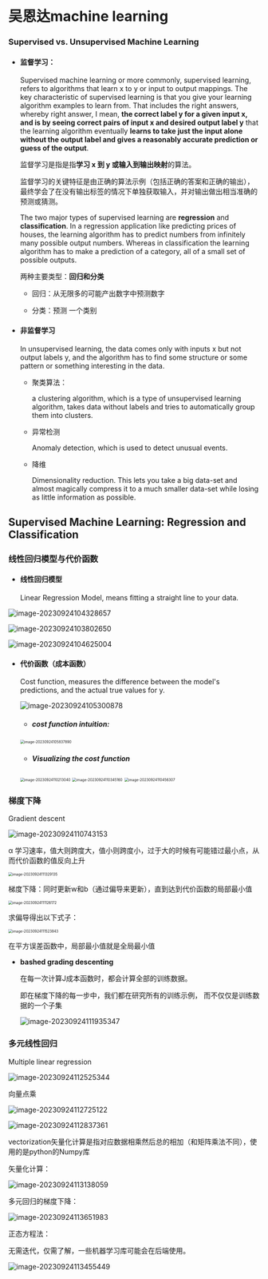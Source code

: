 # 吴恩达machine learning

### Supervised vs. Unsupervised Machine Learning

- #### 监督学习：

  Supervised machine learning or more commonly, supervised learning, refers to algorithms that learn x to y or input to 	output mappings. The key characteristic of supervised learning is that you give your learning algorithm examples to learn from. That includes the right answers, whereby right answer, I mean, **the correct label y for a given input x, and is by seeing correct pairs of input x and desired output label y** that the learning algorithm eventually **learns to take just the input alone without the output label and gives a reasonably accurate prediction or guess of the output**.

  监督学习是指是指**学习 x 到 y 或输入到输出映射**的算法。 

  监督学习的关键特征是由正确的算法示例（包括正确的答案和正确的输出），最终学会了在没有输出标签的情况下单独获取输入，并对输出做出相当准确的预测或猜测。

  The two major types of supervised learning are **regression** and **classification**. In a regression application like predicting prices of houses, the learning algorithm has to predict numbers from infinitely many possible output numbers. Whereas in classification the learning algorithm has to make a prediction of a category, all of a small set of possible outputs. 

  两种主要类型：**回归和分类**

  - 回归：从无限多的可能产出数字中预测数字

  - 分类：预测 一个类别



- #### 非监督学习

  In unsupervised learning, the data comes only with inputs x but not output labels y, and the algorithm has to find some structure or some pattern or something interesting in the data. 

  - 聚类算法： 

    a clustering algorithm, which is a type of unsupervised learning algorithm, takes data without labels and tries to automatically group them into clusters. 

  - 异常检测

    Anomaly detection, which is used to detect unusual events.

  - 降维

    Dimensionality reduction. This lets you take a big data-set and almost magically compress it to a much smaller data-set while losing as little information as possible. 

    

## Supervised Machine Learning: Regression and Classification

### 线性回归模型与代价函数 

- #### 线性回归模型

  Linear Regression Model, means fitting a straight line to your data.

![image-20230924104328657](C:\Users\五三七\AppData\Roaming\Typora\typora-user-images\image-20230924104328657.png)

![image-20230924103802650](C:\Users\五三七\AppData\Roaming\Typora\typora-user-images\image-20230924103802650.png)

![image-20230924104625004](C:\Users\五三七\AppData\Roaming\Typora\typora-user-images\image-20230924104625004.png)



- #### 代价函数（成本函数）

  Cost function, measures the difference between the model's predictions, and the actual true values for y.

  ![image-20230924105300878](C:\Users\五三七\AppData\Roaming\Typora\typora-user-images\image-20230924105300878.png)

  

  - ##### cost function intuition:

  <img src="C:\Users\五三七\AppData\Roaming\Typora\typora-user-images\image-20230924105837890.png" alt="image-20230924105837890" style="zoom:50%;" />

  

  - ##### Visualizing the cost function

  <img src="C:\Users\五三七\AppData\Roaming\Typora\typora-user-images\image-20230924110213040.png" alt="image-20230924110213040" style="zoom:50%;" />

  <img src="C:\Users\五三七\AppData\Roaming\Typora\typora-user-images\image-20230924110345160.png" alt="image-20230924110345160" style="zoom:50%;" />

  <img src="C:\Users\五三七\AppData\Roaming\Typora\typora-user-images\image-20230924110456307.png" alt="image-20230924110456307" style="zoom:50%;" />

### 梯度下降

Gradient descent

![image-20230924110743153](C:\Users\五三七\AppData\Roaming\Typora\typora-user-images\image-20230924110743153.png)

α 学习速率，值大则跨度大，值小则跨度小，过于大的时候有可能错过最小点，从而代价函数的值反向上升

<img src="C:\Users\五三七\AppData\Roaming\Typora\typora-user-images\image-20230924111329135.png" alt="image-20230924111329135" style="zoom:50%;" />

梯度下降：同时更新w和b（通过偏导来更新），直到达到代价函数的局部最小值

<img src="C:\Users\五三七\AppData\Roaming\Typora\typora-user-images\image-20230924111126172.png" alt="image-20230924111126172" style="zoom:50%;" />

求偏导得出以下式子：

<img src="C:\Users\五三七\AppData\Roaming\Typora\typora-user-images\image-20230924111523843.png" alt="image-20230924111523843" style="zoom:50%;" />

在平方误差函数中，局部最小值就是全局最小值

- **bashed grading descenting**

  在每一次计算J成本函数时，都会计算全部的训练数据。

  即在梯度下降的每一步中，我们都在研究所有的训练示例， 而不仅仅是训练数据的一个子集

  ![image-20230924111935347](C:\Users\五三七\AppData\Roaming\Typora\typora-user-images\image-20230924111935347.png)



### 多元线性回归

Multiple linear regression

![image-20230924112525344](C:\Users\五三七\AppData\Roaming\Typora\typora-user-images\image-20230924112525344.png)

向量点乘

![image-20230924112725122](C:\Users\五三七\AppData\Roaming\Typora\typora-user-images\image-20230924112725122.png)

![image-20230924112837361](C:\Users\五三七\AppData\Roaming\Typora\typora-user-images\image-20230924112837361.png)

vectorization矢量化计算是指对应数据相乘然后总的相加（和矩阵乘法不同），使用的是python的Numpy库

矢量化计算：

![image-20230924113138059](C:\Users\五三七\AppData\Roaming\Typora\typora-user-images\image-20230924113138059.png)



多元回归的梯度下降：

![image-20230924113651983](C:\Users\五三七\AppData\Roaming\Typora\typora-user-images\image-20230924113651983.png)

正态方程法：

无需迭代，仅需了解，一些机器学习库可能会在后端使用。

![image-20230924113455449](C:\Users\五三七\AppData\Roaming\Typora\typora-user-images\image-20230924113455449.png)